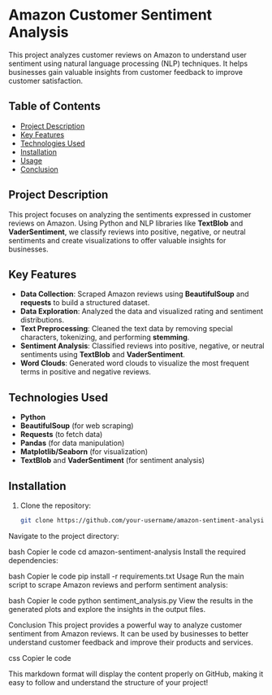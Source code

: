 # Amazon Customer Sentiment Analysis

This project analyzes customer reviews on Amazon to understand user sentiment using natural language processing (NLP) techniques. It helps businesses gain valuable insights from customer feedback to improve customer satisfaction.

## Table of Contents
- [Project Description](#project-description)
- [Key Features](#key-features)
- [Technologies Used](#technologies-used)
- [Installation](#installation)
- [Usage](#usage)
- [Conclusion](#conclusion)

## Project Description

This project focuses on analyzing the sentiments expressed in customer reviews on Amazon. Using Python and NLP libraries like **TextBlob** and **VaderSentiment**, we classify reviews into positive, negative, or neutral sentiments and create visualizations to offer valuable insights for businesses.

## Key Features

- **Data Collection**: Scraped Amazon reviews using **BeautifulSoup** and **requests** to build a structured dataset.
- **Data Exploration**: Analyzed the data and visualized rating and sentiment distributions.
- **Text Preprocessing**: Cleaned the text data by removing special characters, tokenizing, and performing **stemming**.
- **Sentiment Analysis**: Classified reviews into positive, negative, or neutral sentiments using **TextBlob** and **VaderSentiment**.
- **Word Clouds**: Generated word clouds to visualize the most frequent terms in positive and negative reviews.

## Technologies Used

- **Python**
- **BeautifulSoup** (for web scraping)
- **Requests** (to fetch data)
- **Pandas** (for data manipulation)
- **Matplotlib/Seaborn** (for visualization)
- **TextBlob** and **VaderSentiment** (for sentiment analysis)

## Installation

1. Clone the repository:
   ```bash
   git clone https://github.com/your-username/amazon-sentiment-analysis.git
Navigate to the project directory:

bash
Copier le code
cd amazon-sentiment-analysis
Install the required dependencies:

bash
Copier le code
pip install -r requirements.txt
Usage
Run the main script to scrape Amazon reviews and perform sentiment analysis:

bash
Copier le code
python sentiment_analysis.py
View the results in the generated plots and explore the insights in the output files.

Conclusion
This project provides a powerful way to analyze customer sentiment from Amazon reviews. It can be used by businesses to better understand customer feedback and improve their products and services.

css
Copier le code

This markdown format will display the content properly on GitHub, making it easy to follow and understand the structure of your project!





